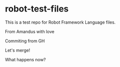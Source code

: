 # robot-test-files

This is a test repo for Robot Framework Language files.

From Amandus with love

Commiting from GH

Let's merge!

What happens now?
